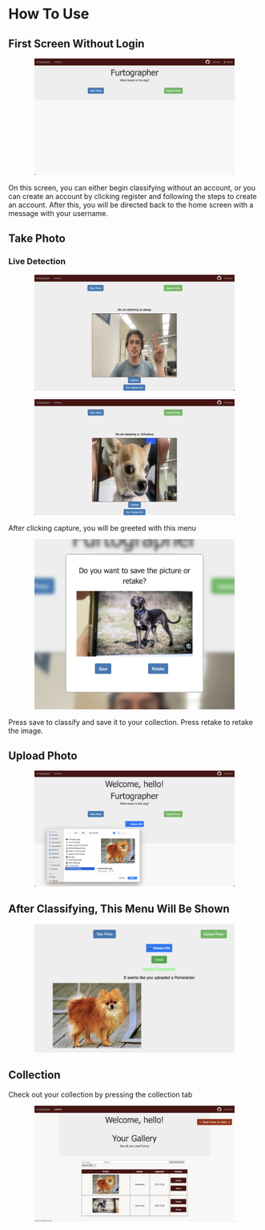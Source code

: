 # How To Use

## First Screen Without Login
<p align="center">
  <img src="./readme_img/home_no_login.png" width="400">
</p>

On this screen, you can either begin classifying without an account, or you can create an account by clicking register and following the steps to create an account. After this, you will be directed back to the home screen with a message with your username.

## Take Photo
### Live Detection
<p align="center">
  <img src="./readme_img/no_dawgs.png" width="400">
</p>
<p align="center">
  <img src="./readme_img/chihuahua.png" width="400">
</p>

After clicking capture, you will be greeted with this menu
<p align="center">
  <img src="./readme_img/cane_corso_save_menu.png" width="400">
</p>
Press save to classify and save it to your collection.
Press retake to retake the image.

## Upload Photo
<p align="center">
  <img src="./readme_img/upload_pom.png" width="400">
</p>

## After Classifying, This Menu Will Be Shown
<p align="center">
  <img src="./readme_img/classified_pom.png" width="400">
</p>

## Collection
Check out your collection by pressing the collection tab
<p align="center">
  <img src="./readme_img/collection.png" width="400">
</p>
